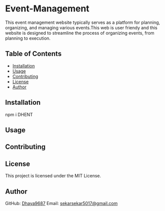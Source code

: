 
# Event-Management

This event management website typically serves as a platform for planning, organizing, and managing various events.This web is user friendy and this website is designed to streamline the process of organizing events, from planning to execution.  

## Table of Contents
- [Installation](#installation)
- [Usage](#usage)
- [Contributing](#contributing)
- [License](#license)
- [Author](#author)

## Installation
npm i DHENT

## Usage


## Contributing


## License
This project is licensed under the MIT License.

## Author
GitHub: [Dhaya9687](https://github.com/Dhaya9687)
Email: [sekarsekar5017@gmail.com](mailto:sekarsekar5017@gmail.com)
